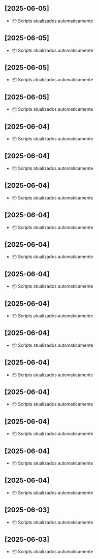 ## [2025-06-05]
- 📦 Scripts atualizados automaticamente

## [2025-06-05]
- 📦 Scripts atualizados automaticamente

## [2025-06-05]
- 📦 Scripts atualizados automaticamente

## [2025-06-05]
- 📦 Scripts atualizados automaticamente

## [2025-06-04]
- 📦 Scripts atualizados automaticamente

## [2025-06-04]
- 📦 Scripts atualizados automaticamente

## [2025-06-04]
- 📦 Scripts atualizados automaticamente

## [2025-06-04]
- 📦 Scripts atualizados automaticamente

## [2025-06-04]
- 📦 Scripts atualizados automaticamente

## [2025-06-04]
- 📦 Scripts atualizados automaticamente

## [2025-06-04]
- 📦 Scripts atualizados automaticamente

## [2025-06-04]
- 📦 Scripts atualizados automaticamente

## [2025-06-04]
- 📦 Scripts atualizados automaticamente

## [2025-06-04]
- 📦 Scripts atualizados automaticamente

## [2025-06-04]
- 📦 Scripts atualizados automaticamente

## [2025-06-04]
- 📦 Scripts atualizados automaticamente

## [2025-06-04]
- 📦 Scripts atualizados automaticamente

## [2025-06-03]
- 📦 Scripts atualizados automaticamente

## [2025-06-03]
- 📦 Scripts atualizados automaticamente


